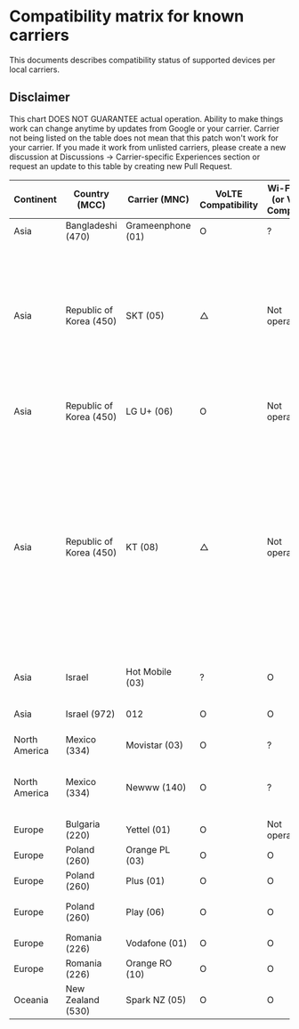 # Compatibility matrix for known carriers

This documents describes compatibility status of supported devices per local carriers.

## Disclaimer

This chart DOES NOT GUARANTEE actual operation. Ability to make things work can change anytime by updates from Google or your carrier.
Carrier not being listed on the table does not mean that this patch won't work for your carrier. If you made it work from unlisted carriers, please create a new discussion at Discussions -> Carrier-specific Experiences section or request an update to this table by creating new Pull Request.

| Continent     | Country (MCC)           | Carrier (MNC)     | VoLTE Compatibility | Wi-Fi Calling (or VoWiFi) Compatibility | Notes                                                                                                                                                                                            |
| ------------- | ----------------------- | ----------------- |--------------------| --------------------------------------- |--------------------------------------------------------------------------------------------------------------------------------------------------------------------------------------------------|
| Asia          | Bangladeshi (470)       | Grameenphone (01) | O                  | ?                                       | [Reference](https://github.com/kyujin-cho/pixel-volte-patch/discussions/1#discussioncomment-4940003)                                                                                             |
| Asia          | Republic of Korea (450) | SKT (05)          | △                   | Not operational                         | OMD Registration with `OMD 기타LTE핸드셋_VOLTE` or `OMD Default5G` Code, IMS might be Enabled, but could be Unstable                                                                                  |
| Asia          | Republic of Korea (450) | LG U+ (06)        | O                  | Not operational                         | OMD Registration must be Disabled                                                                                                                                                                |
| Asia          | Republic of Korea (450) | KT (08)           | △       | Not operational                         | For only Pixel 6 / 6 Pro / 6A, OMD Registration with `PTA_VOLTE` Code, Incoming Call is Fullt Working. For Outgoing Call, to KT or Landline is Available, but to SKT or LG U+ has Noise Problem. |
| Asia          | Israel                  | Hot Mobile (03)   | ?                  | O                                       |  Tested on Pixel 7, [Reference](https://github.com/kyujin-cho/pixel-volte-patch/pull/76/)       |
| Asia          | Israel (972)            | 012               | O                  | O                                       |  Tested on Pixel 6, [Reference](https://github.com/kyujin-cho/pixel-volte-patch/pull/89/)       |
| North America | Mexico (334)            | Movistar (03)     | O                  | ?                                       | [Reference](https://github.com/kyujin-cho/pixel-volte-patch/discussions/1#discussioncomment-5014817)                                                                                             |
| North America | Mexico (334)            | Newww (140)       | O                  | ?                                       | Need to register device to the carrier. [Reference](https://github.com/kyujin-cho/pixel-volte-patch/discussions/1#discussioncomment-4988569)                                                     |
| Europe        | Bulgaria (220)          | Yettel (01)       | O                  | Not operational                         | [Reference](https://github.com/kyujin-cho/pixel-volte-patch/discussions/1#discussioncomment-5012767)                                                                                             |
| Europe        | Poland (260)            | Orange PL (03)    | O                  | O                                       | [Reference](https://github.com/kyujin-cho/pixel-volte-patch/issues/17)                                                                                                                           |
| Europe        | Poland (260)            | Plus (01)         | O                  | O                                       | [Reference](https://github.com/kyujin-cho/pixel-volte-patch/issues/17)                                                                                                                           |
| Europe        | Poland (260)            | Play (06)         | O                  | O                                       | Need to set APN as `ims`. [Reference](https://github.com/kyujin-cho/pixel-volte-patch/issues/17)                                                                                                 |
| Europe        | Romania (226)           | Vodafone (01)     | O                  | O                                       | [Reference](https://github.com/kyujin-cho/pixel-volte-patch/discussions/6)                                                                                                                       |
| Europe        | Romania (226)           | Orange RO (10)    | O                  | O                                       | [Reference](https://github.com/kyujin-cho/pixel-volte-patch/discussions/6)                                                                                                                       |
| Oceania          | New Zealand (530)       | Spark NZ (05) | O                  | O                                       | [Reference](https://github.com/kyujin-cho/pixel-volte-patch/discussions/1#discussioncomment-4940003)                                                                                             
